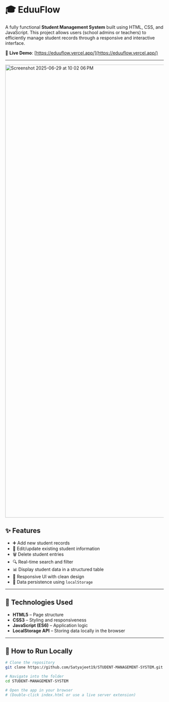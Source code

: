# 🎓 EduuFlow
A fully functional **Student Management System** built using HTML, CSS, and JavaScript. This project allows users (school admins or teachers) to efficiently manage student records through a responsive and interactive interface.

🔗 **Live Demo**: [https://eduuflow.vercel.app/](https://eduuflow.vercel.app/)

---
<img width="1440" alt="Screenshot 2025-06-29 at 10 02 06 PM" src="https://github.com/user-attachments/assets/24cc0db2-9000-441e-9439-0927d9b1ab8e" />

## ✨ Features

- ➕ Add new student records  
- 📝 Edit/update existing student information  
- 🗑️ Delete student entries  
- 🔍 Real-time search and filter  
- 📊 Display student data in a structured table  
- 🎨 Responsive UI with clean design  
- 💾 Data persistence using `localStorage`

---

## 📁 Technologies Used

- **HTML5** – Page structure  
- **CSS3** – Styling and responsiveness  
- **JavaScript (ES6)** – Application logic  
- **LocalStorage API** – Storing data locally in the browser

---

## 🚀 How to Run Locally

```bash
# Clone the repository
git clone https://github.com/Satyajeet19/STUDENT-MANAGEMENT-SYSTEM.git

# Navigate into the folder
cd STUDENT-MANAGEMENT-SYSTEM

# Open the app in your browser
# (Double-click index.html or use a live server extension)
